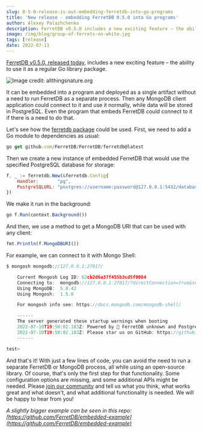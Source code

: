 ```yaml
---
slug: 0-5-0-release-is-out-embedding-ferretdb-into-go-programs
title: 'New release - embedding FerretDB 0.5.0 into Go programs'
author: Alexey Palazhchenko
description: FerretDB v0.5.0 includes a new exciting feature – the ability to use it as a regular Go library package.
image: /img/blog/group-of-ferrets-on-white.jpg
tags: [release]
date: 2022-07-11
---
```


[FerretDB v0.5.0, released today](https://github.com/FerretDB/FerretDB/releases/tag/v0.5.0), includes a new exciting feature – the ability to use it as a regular Go library package.

![Image credit: allthingsnature.org](/img/blog/group-of-ferrets-on-white.jpg)

<!--truncate-->

It can be embedded into a program and deployed as a single artifact without a need to run FerretDB as a separate process.
Then any MongoDB client application could connect to it and use it normally, while data will be stored in PostgreSQL.
Even the program that embeds FerretDB could connect to it if there is a need to do that.

Let's see how the [ferretdb package](https://pkg.go.dev/github.com/FerretDB/FerretDB/ferretdb) could be used.
First, we need to add a Go module to dependencies as usual:

```js
go get github.com/FerretDB/FerretDB/ferretdb@latest
```

Then we create a new instance of embedded FerretDB that would use the specified PostgreSQL database for storage:

```js
f, _ := ferretdb.New(&ferretdb.Config{
    Handler:       "pg",
    PostgreSQLURL: "postgres://username:password@127.0.0.1:5432/database",
})

```

We make it run in the background:

```js
go f.Run(context.Background())
```

And then, we use a method to get a MongoDB URI that can be used with any client:

```js
fmt.Println(f.MongoDBURI())
```

For example, we can connect to it with Mongo Shell:

```js
$ mongosh mongodb://127.0.0.1:27017/

    Current Mongosh Log ID: 62cb2d6a37f455b3cd5f0004
    Connecting to:  mongodb://127.0.0.1:27017/?directConnection=true&serverSelectionTimeoutMS=2000&appName=mongosh+1.5.0
    Using MongoDB:  5.0.42
    Using Mongosh:  1.5.0

    For mongosh info see: https://docs.mongodb.com/mongodb-shell/

    ------
    The server generated these startup warnings when booting
    2022-07-10T19:50:02.183Z: Powered by 🥭 FerretDB unknown and PostgreSQL 14.4.
    2022-07-10T19:50:02.183Z: Please star us on GitHub: https://github.com/FerretDB/FerretDB
    ------

test>
```

And that's it!
With just a few lines of code, you can avoid the need to run a separate FerretDB or MongoDB process, all while using an open-source library.
Of course, that's only the first step for that functionality.
Some configuration options are missing, and some additional APIs might be needed.
Please [join our community](https://github.com/FerretDB/FerretDB#community) and tell us what you think, what works great and what doesn't, and what additional functionality is needed.
We will be happy to hear from you!

_A slightly bigger example can be seen in this repo: [https://github.com/FerretDB/embedded-example](https://github.com/FerretDB/embedded-example)_
